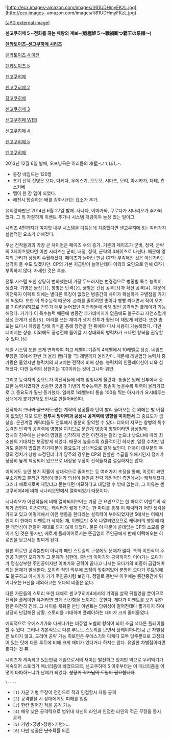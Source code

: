 ![http://ecx.images-amazon.com/images/I/61UDHmyFKzL.jpg](http://ecx.images-
amazon.com/images/I/61UDHmyFKzL.jpg)

[[JPG external image]](http://ecx.images-amazon.com/images/I/61UDHmyFKzL.jpg)

  
**센고쿠히메 5 ~전화를 끊는 패왕의 계보~(戦極姫５～戦禍断つ覇王の系譜～)**

**[덴카토이츠-센고쿠히메 시리즈](%EB%8D%B4%EC%B9%B4%ED%86%A0%EC%9D%B4%EC%B8%A0-%EC%84%BC%EA%B3%A0%EC%BF%A0%ED%9E%88%EB%A9%94%20%EC%8B%9C%EB%A6%AC%EC%A6%88.md)**

[덴카토이츠 4 이전](%EB%8D%B4%EC%B9%B4%ED%86%A0%EC%9D%B4%EC%B8%A0%204.md)

[덴카토이츠 5](%EB%8D%B4%EC%B9%B4%ED%86%A0%EC%9D%B4%EC%B8%A0%205.md)

[센고쿠히메](%EC%84%BC%EA%B3%A0%EC%BF%A0%ED%9E%88%EB%A9%94.md)

[센고쿠히메 2](%EC%84%BC%EA%B3%A0%EC%BF%A0%ED%9E%88%EB%A9%94%202.md)

[장고쿠히메](%EC%9E%A5%EA%B3%A0%EC%BF%A0%ED%9E%88%EB%A9%94.md)

[센고쿠히메 3](%EC%84%BC%EA%B3%A0%EC%BF%A0%ED%9E%88%EB%A9%94%203.md)

[센고쿠히메 WEB](%EC%84%BC%EA%B3%A0%EC%BF%A0%ED%9E%88%EB%A9%94%20WEB.md)

[센고쿠히메 4](%EC%84%BC%EA%B3%A0%EC%BF%A0%ED%9E%88%EB%A9%94%204.md)

[센고쿠히메 5](%EC%84%BC%EA%B3%A0%EC%BF%A0%ED%9E%88%EB%A9%94%205.md)

[덴고쿠히메](%EB%8D%B4%EA%B3%A0%EC%BF%A0%ED%9E%88%EB%A9%94.md)

2013년 12월 6일 발매, 오프닝곡은 이리듐의 凍星-いてぼし-.

  * 등장 네임드는 120명
  * 초기 선택 진영은 오다, 다케다, 우에스기, 오토모, 시마즈, 모리, 아시카가, 다테, 쵸소카베
  * 맵이 한 장 맵이 되었다. 
  * 해전시 탑승하는 배를 강화시키는 요소가 추가.  

유희강화판은 2014년 6월 27일 발매. 사나다, 이마가와, 쿠로다가 시나리오가 추가되었다. 그 외 자잘하게 이벤트 추가나 시스템 개량이야
늘상 있는 일이고.

시리즈 4편까지가 여지껏 내부 시스템을 다듬는데 치중했다면 센고쿠히메 5는 여러가지 실험적인 요소가 더해졌다.

우선 전작들과의 가장 큰 차이점은 페이즈 수의 증가. 기존의 페이즈가 군비, 정략, 군략의 3페이즈였다면 이번 시리즈는 군비, 내정, 정략,
군략의 4페이즈로 나뉜다. 때문에 영지의 관리가 상당히 수월해졌다. 페이즈가 늘어난 만큼 CP가 부족해진 것은 아닌가라는 생각이 들 수도
있겠지만. CP의 기본 지급량이 늘어난데다 이외의 요인으로 인해 CP가 부족하지 않다. 자세한 것은 후술.

전투 시스템 또한 상당히 변화했는데 가장 두드러지는 변경점으로 병종별 특수 능력이 생겼다. 기병은 돌진`[1]`, 창병은 반격`[2]`,
궁병은 간접 공격`[3]`과 확산 공격`[4]`. 때문에 이전까지 이펙트 외에는 별다른 특징이 없었던 병종간의 차이가 확실하게 구별점을
가지게 되었다. 또한 이 특수능력 때문에 .손해를 줄이려면 총이나 빵빵 쏴대면서 적이 오기를 기다려야하므로 전투가 매우 늘어졌던 이전작들에
비해 훨씬 공격적인 플레이가 가능해졌다. 거기다 이 특수능력 때문에 병종간 추가데미지가 없음에도 불구하고 자연스럽게 상성 관계가
성립`[5]`, 머리를 쓰는 재미가 생겨 전투가 훨씬 더 재밌게 되었다. 또한 총포는 또다시 하향을 당해 휴식을 통해 장전을 한 뒤에야 다시
사용이 가능해졌다. 다만 데미지는 상승. 이외에도 공성전에 들어갈 시 상대와의 병력차가 크다면 항복을 권유할 수 있다.`[6]`

레벨 시스템 또한 크게 변화화여 최고 레벨이 기존의 4레벨에서 10레벨로 상승. 네임드 무장은 10에서 한번 더 올라 極(다할 극) 레벨까지
올라간다. 때문에 레벨업당 능력치 증가량은 줄었지만 능력치의 최고치는 전작에 비해 상승. 능력치의 인플레이션이 더욱 심해졌다. 다만 능력의
상한치는 100이라는 것이 그나마 위안.

그리고 능력치의 중요도가 이전작들에 비해 엄청나게 올랐다. 통솔은 원래 전투에서 중요한 능력치였지만 상술한 궁병과 기병의 특수능력은 통솔이
높을수록 위력이 올라가므로 그 중요도가 훨씬 증가했다. 일례로 1레벨부터 통솔 100을 찍는 아시카가 요시테루는 상대에게 붙기만해도 빈사로
만들어버린다.

전작까지 <del>그나마 잘쓰지도 않는</del> 계략의 성공률과 턴이 빨리 돌아오는 것 외에는 별 이점이 없었던 지모 또한 **전투시
방어력과 공성시 공격력에 영향을 미치면서** 그 중요도가 급상승. 문관계열 캐릭터들도 전투에서 충분히 활약할 수 있다. 더욱이 지모는 창병의
특수능력인 반격의 공격력에 영향을 끼치므로 문관계 병종이 창병이라면 금상첨화.  
정치의 경우에는 난수의 영향을 심각하게 받던 이전과는 달리 높으냐 낮으냐에 따라 최소한의 기대치는 보장받게 되었다. 때문에 높을수록
효율적이긴 하지만, 일정 수치만 넘겨도 충분히 밥값은 하기때문에 중요도가 상대적으로 덜해 보인다. 더욱이 대부분의 무장의 정치가 상향
조정된데다가 당주의 경우는 CP의 원할한 수급을 위해서인지 정치가 상당히 높게 책정되어 있으므로 내정용 무장이 전작들처럼 절실하지는 않다.

이외에도 농민 봉기 확률이 상대적으로 줄어드는 등 여러가지 조정을 통해, 이것이 과연 쿠소게라고 불리던 게임이 맞는가 의심이 들만큼 전략
게임적인 측면에서는 쾌적해졌다. 그러나 에로게로써 재밌냐고 묻는다면 미묘하다고 대답할 수 밖에 없는데, 그 이유는 센고쿠히메4에 비해
시나리오면에서 열화되었기 때문이다.

시나리오가 이전작들에 비해 열화되어보이는 가장 큰 요인으로는 한 마디로 이벤트의 삭제가 꼽힌다. 이전까지는 캐릭터가 짧게 던지는 한 마디를
통해 이 캐럭터가 어떤 생각을 가지고 있고 어떻게해서 이런 행동을 한다라는 설득력이 부여되었지만 5에서는 어째서인지 이 한마디 이벤트가
삭제된 채, 이벤트만 주욱 나열되었으므로 캐릭터의 행동에 대한 개연성이 전달이 제대로 되지 않게 되었다. 물론 이 때문에 쓸데없는 CP의
소모를 줄이게 된 것은 좋지만, 에로게 플레이어로서는 뜬금없이 주인공에게 반해 어택해오는 히로인을 보고서는 벙찌게 된다.

물론 히로인 공략뿐만이 아니라 메인 스트림의 구성에도 문제가 많다. 특히 이번작의 주인공 가문인 오다가가 그 문제가 심한데, 중반의 이마가와
공략까지의 이야기는 오다가가 명실상부한 주인공이지만 이마가와 공략이 끝나고 나서는 오다가의 비중이 급감해버리는 문제가 발생한다. 오히려 적인
막부에 초점이 맞춰져있어 분명히 오다가 루트임에도 불구하고 아시카가 가가 주인공처럼 보인다. 정말로 중반부 이후에는 중간중간에 튀어나오는
H신을 제외하고는 오다의 비중은 없다.

다른 가문들의 스토리 또한 대체로 센고쿠히메4에서의 기믹을 살짝 뒤틀었을 뿐이므로 전작을 플레이한 유저라면 크게 신선함을 느끼지는 못한다.
게다가 이벤트를 보기 위한 텀은 여전히 긴데, 그 사이를 채워줄 만남 이벤트는 당위성이 떨어진데다 짧기까지 하여 상당히 난감해진 상황.
스토리를 기대하며 플레이하는 재미가 크게 줄어들었다.

예외적으로 우에스기가와 다케다가는 비쥬얼 노벨의 형식이 되어 조금 색다른 플레이를 할 수 있다. 그러나 기본적으로 다른 루트도 스토리를
보면서 플레이하니만큼 큰 차별점은 보이지 않고, 도리어 공략 가능 히로인은 우에스기와 다케다 모두 당주뿐으로 고정되어 있는 탓에 다른 루트에
비해 크게 재미가 있다거나 하지는 않다. 유일한 차별점이라면 짧다는 것 뿐.

시리즈가 계속되고 있는만큼 게임으로서의 재미는 발전하고 있지만 역으로 우려먹기가 계속되어 스토리가 매너리즘에 빠졌으므로, 센고쿠히메 5
이후부터는 이 매너리즘을 어떻게 타파하느냐가 난제가 되었다. <del>성장기 작가님의 도입이 필요합니다</del>

`\----`

  * `[1]` 자군 기병 무장이 전진으로 적과 인접할시 자동 공격
  * `[2]` 공격받을 시 상대에게도 피해를 입힘
  * `[3]` 한칸 떨어진 적을 공격 가능
  * `[4]` 매우 낮은 공격력으로 범위내 자신의 라인과 인접한 라인의 적군 무장을 동시 공격
  * `[5]` 기병>궁병>창병>기병>...
  * `[6]` 다만 성공은 <del>난수</del>확률 의존

